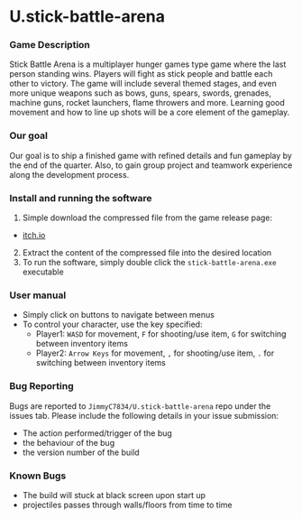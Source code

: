 # U.stick-battle-arena
### Game Description
Stick Battle Arena is a multiplayer hunger games type game where the last person standing wins. Players will fight as stick people and battle each other to victory. The game will include several themed stages, and even more unique weapons such as bows, guns, spears, swords, grenades, machine guns, rocket launchers, flame throwers and more. Learning good movement and how to line up shots will be a core element of the gameplay.
### Our goal
Our goal is to ship a finished game with refined details and fun gameplay by the end of the quarter. Also, to gain group project and teamwork experience along the development process.
### Install and running the software
1. Simple download the compressed file from the game release page:
  - [itch.io](https://jimmyc.itch.io/cse403-stick-battle-arena-alpha-release)
2. Extract the content of the compressed file into the desired location
3. To run the software, simply double click the `stick-battle-arena.exe` executable
### User manual
- Simply click on buttons to navigate between menus
- To control your character, use the key specified:
  - Player1: `WASD` for movement, `F` for shooting/use item, `G` for switching between inventory items
  - Player2: `Arrow Keys` for movement, `,` for shooting/use item, `.` for switching between inventory items
### Bug Reporting
Bugs are reported to `JimmyC7834/U.stick-battle-arena` repo under the issues tab. Please include the following details in your issue submission:
- The action performed/trigger of the bug
- the behaviour of the bug
- the version number of the build
### Known Bugs
- The build will stuck at black screen upon start up
- projectiles passes through walls/floors from time to time